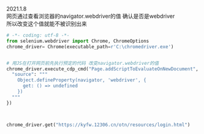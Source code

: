 2021.1.8  
网页通过查看浏览器的navigator.webdriver的值 确认是否是webdriver  
所以改变这个值就能不被识别出来


```python
# -*- coding: utf-8 -*-
from selenium.webdriver import Chrome, ChromeOptions
chrome_driver= Chrome(executable_path=r'C:\chromedriver.exe')


# 用JS在打开网页前先执行预定的代码 改变navigator.webdriver的值
chrome_driver.execute_cdp_cmd("Page.addScriptToEvaluateOnNewDocument", {
  "source": """
    Object.defineProperty(navigator, 'webdriver', {
      get: () => undefined
    })
  """
})



chrome_driver.get("https://kyfw.12306.cn/otn/resources/login.html")

```